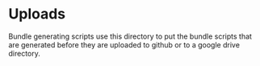 # Uploads

 Bundle generating scripts use this directory to put the bundle scripts that are generated before they are uploaded to github or to a google drive directory.
